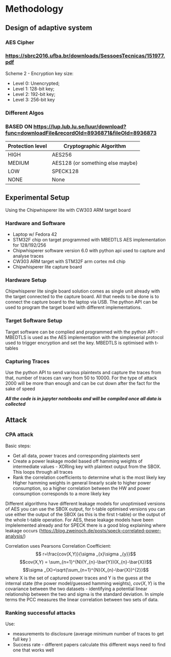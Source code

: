 # Methodology
## Design of adaptive system
### AES Cipher
### https://sbrc2016.ufba.br/downloads/SessoesTecnicas/151977.pdf
Scheme 2 - Encryption key size:
- Level 0: Unencrypted;
- Level 1: 128-bit key;
- Level 2: 192-bit key;
- Level 3: 256-bit key

### Different Algos
### BASED ON https://lup.lub.lu.se/luur/download?func=downloadFile&recordOId=8936871&fileOId=8936873
| **Protection level** | **Cryptographic Algorithm**      |
| -------------------- | -------------------------------- |
| HIGH                 | AES256                           |
| MEDIUM               | AES128 (or something else maybe) |
| LOW                  | SPECK128                         |
| NONE                 | None                             |

## Experimental Setup
Using the Chipwhisperer lite with CW303 ARM target board 
### Hardware and Software
- Laptop w/ Fedora 42
- STM32F chip on target programmed with MBEDTLS AES implementation for 128/192/256
- Chipwhisperer software version 6.0 with python api used to capture and analyse traces
- CW303 ARM target with STM32F arm cortex m4 chip
- Chipwhisperer lite capture board 

### Hardware Setup
Chipwhisperer lite single board solution comes as single unit already with the target connected to the capture board. All that needs to be done is to connect the 
capture board to the laptop via USB. The python API can be used to program the target board with different implementations. 
### Target Software Setup
Target software can be complied and programmed with the python API - MBEDTLS is used as the AES implementation with the simpleserial protocol used to trigger encryption and set the key. MBEDTLS is optimised with t-tables
### Capturing Traces
Use the python API to send various plaintexts and capture the traces from that, number of traces can vary from 50 to 10000. For the type of attack 2000 will be more than enough and can be cut down after the fact for the sake of speed

***All the code is in jupyter notebooks and will be compiled once all data is collected***
## Attack
### CPA attack
Basic steps:
- Get all data, power traces and corresponding plaintexts sent
- Create a power leakage model based off hamming weights of intermediate values - XORing key with plaintext output from the SBOX. This loops through all traces
- Rank the correlation coefficients to determine what is the most likely key
Higher hamming weights in general linearly scale to higher power consumption, so a higher correlation between the HW and power consumption corresponds to a more likely key 

Different algorithms have different leakage models for unoptimised versions of AES you can use the SBOX output, for t-table optimised versions you can use either the output of the SBOX (as this is the first t-table) or the output of the whole t-table operation. For AES, these leakage models have been implelemented already and for SPECK there is a good blog explaining where leakage occurs (https://blog.zweinoch.de/posts/speck-correlated-power-analysis/)

Correlation uses Pearsons Correlation Coefficient:
 $$ r=\frac{cov(X,Y)}{\sigma _{x}\sigma _{y}}$$$$cov(X,Y) = \sum_{n=1}^{N}(Y_{n}-\bar{Y})(X_{n}-\bar{X})$$ $$\sigma _{X}=\sqrt{\sum_{n=1}^{N}(X_{n}-\bar{X})^{2}}$$
 where X is the set of captured power traces and Y is the guess at the internal state (the power model/guessed hamming weights), $cov(X,Y)$ is the covariance between the two datasets - identifying a potential linear relationship between the two and sigma is the standard deviation. In simple terms the PCC measures the linear correlation between two sets of data. 

### Ranking successful attacks
Use:
- measurements to disclosure (average minimum number of traces to get full key )
- Success rate - different papers calculate this different ways need to find one that works well





